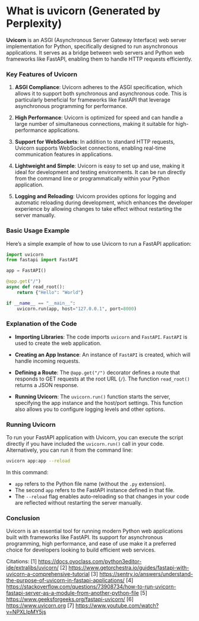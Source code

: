 <h1>What is uvicorn (Generated by Perplexity)</h1>

**Uvicorn** is an ASGI (Asynchronous Server Gateway Interface) web server implementation for Python, specifically designed to run asynchronous applications. It serves as a bridge between web servers and Python web frameworks like FastAPI, enabling them to handle HTTP requests efficiently.

### Key Features of Uvicorn

1. **ASGI Compliance**: Uvicorn adheres to the ASGI specification, which allows it to support both synchronous and asynchronous code. This is particularly beneficial for frameworks like FastAPI that leverage asynchronous programming for performance.

2. **High Performance**: Uvicorn is optimized for speed and can handle a large number of simultaneous connections, making it suitable for high-performance applications.

3. **Support for WebSockets**: In addition to standard HTTP requests, Uvicorn supports WebSocket connections, enabling real-time communication features in applications.

4. **Lightweight and Simple**: Uvicorn is easy to set up and use, making it ideal for development and testing environments. It can be run directly from the command line or programmatically within your Python application.

5. **Logging and Reloading**: Uvicorn provides options for logging and automatic reloading during development, which enhances the developer experience by allowing changes to take effect without restarting the server manually.

### Basic Usage Example

Here’s a simple example of how to use Uvicorn to run a FastAPI application:

```python
import uvicorn
from fastapi import FastAPI

app = FastAPI()

@app.get("/")
async def read_root():
    return {"Hello": "World"}

if __name__ == "__main__":
    uvicorn.run(app, host="127.0.0.1", port=8000)
```

### Explanation of the Code

- **Importing Libraries**: The code imports `uvicorn` and `FastAPI`. `FastAPI` is used to create the web application.
  
- **Creating an App Instance**: An instance of `FastAPI` is created, which will handle incoming requests.

- **Defining a Route**: The `@app.get("/")` decorator defines a route that responds to GET requests at the root URL (`/`). The function `read_root()` returns a JSON response.

- **Running Uvicorn**: The `uvicorn.run()` function starts the server, specifying the app instance and the host/port settings. This function also allows you to configure logging levels and other options.

### Running Uvicorn

To run your FastAPI application with Uvicorn, you can execute the script directly if you have included the `uvicorn.run()` call in your code. Alternatively, you can run it from the command line:

```bash
uvicorn app:app --reload
```

In this command:
- `app` refers to the Python file name (without the `.py` extension).
- The second `app` refers to the FastAPI instance defined in that file.
- The `--reload` flag enables auto-reloading so that changes in your code are reflected without restarting the server manually.

### Conclusion

Uvicorn is an essential tool for running modern Python web applications built with frameworks like FastAPI. Its support for asynchronous programming, high performance, and ease of use make it a preferred choice for developers looking to build efficient web services.

Citations:
[1] https://docs.oyoclass.com/python3editor-ide/extralibs/uvicorn/
[2] https://www.getorchestra.io/guides/fastapi-with-uvicorn-a-comprehensive-tutorial
[3] https://sentry.io/answers/understand-the-purpose-of-uvicorn-in-fastapi-applications/
[4] https://stackoverflow.com/questions/73908734/how-to-run-uvicorn-fastapi-server-as-a-module-from-another-python-file
[5] https://www.geeksforgeeks.org/fastapi-uvicorn/
[6] https://www.uvicorn.org
[7] https://www.youtube.com/watch?v=NPXLIpMY5js